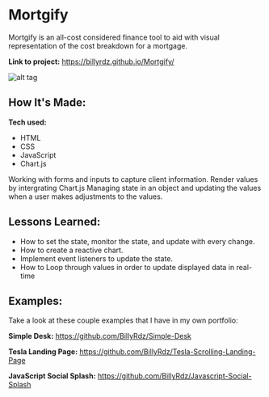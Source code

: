 # Mortgify

Mortgify is an all-cost considered finance tool to aid with visual representation of the cost breakdown for a mortgage.

**Link to project:** https://billyrdz.github.io/Mortgify/

![alt tag](https://billyrdz.com/wp-content/uploads/2022/05/mortgify.gif)

## How It's Made:

**Tech used:**

- HTML
- CSS
- JavaScript
- Chart.js

Working with forms and inputs to capture client information. Render values by intergrating Chart.js Managing state in an object and updating the values when a user makes adjustments to the values.

## Lessons Learned:

- How to set the state, monitor the state, and update with every change.
- How to create a reactive chart.
- Implement event listeners to update the state.
- How to Loop through values in order to update displayed data in real-time

## Examples:

Take a look at these couple examples that I have in my own portfolio:

**Simple Desk:** https://github.com/BillyRdz/Simple-Desk

**Tesla Landing Page:** https://github.com/BillyRdz/Tesla-Scrolling-Landing-Page

**JavaScript Social Splash:** https://github.com/BillyRdz/Javascript-Social-Splash
